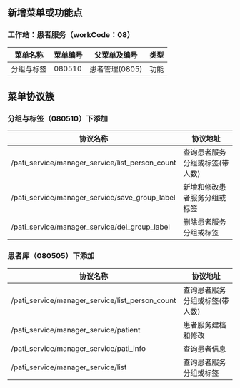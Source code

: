 ## 新增菜单或功能点

### 工作站：患者服务（workCode：08）

| 菜单名称   | 菜单编号 | 父菜单及编号   | 类型 |
| ---------- | -------- | -------------- | ---- |
| 分组与标签 | 080510   | 患者管理(0805) | 功能 |


## 菜单协议簇

### 分组与标签（080510）下添加

| 协议名称                                        | 协议地址                       |
| ----------------------------------------------- | ------------------------------ |
| /pati_service/manager_service/list_person_count | 查询患者服务分组或标签(带人数) |
| /pati_service/manager_service/save_group_label  | 新增和修改患者服务分组或标签   |
| /pati_service/manager_service/del_group_label   | 删除患者服务分组或标签         |

### 患者库（080505）下添加

| 协议名称                                | 协议地址               |
| --------------------------------------- | ---------------------- |
| /pati_service/manager_service/list_person_count | 查询患者服务分组或标签(带人数) |
| /pati_service/manager_service/patient   | 患者服务建档和修改     |
| /pati_service/manager_service/pati_info | 查询患者信息           |
| /pati_service/manager_service/list      | 查询患者服务分组或标签 |